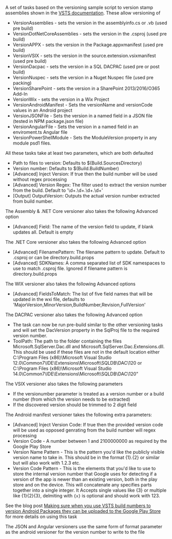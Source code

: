 
A set of tasks based on the versioning sample script to version stamp assemblies shown in the [VSTS documentation](https://msdn.microsoft.com/Library/vs/alm/Build/scripts/index
). These allow versioning of

* VersionAssemblies - sets the version in the assemblyinfo.cs or .vb (used pre build)
* VersionDotNetCoreAssemblies - sets the version in the .csproj (used pre build)
* VersionAPPX - sets the version in the Package.appxmanifest (used pre build)
* VersionVSIX - sets the version in the source.extension.vsixmanifest (used pre build)
* VersionDacpac - sets the version in a SQL DACPAC (used pre or post build)
* VersionNuspec - sets the version in a Nuget Nuspec file (used pre packing)
* VersionSharePoint - sets the version in a SharePoint 2013/2016/O365 Add-In
* VersionWix - sets the version in a Wix Project
* VersionAndroidManifest - Sets the versionName and versionCode values in an Android project
* VersionJSONFile - Sets the version in a named field in a JSON file (tested in NPM package.json file)
* VersionAngularFile - Sets the version in a named field in an enviroment.ts Angular file
* VersionPowerShellModule - Sets the ModuleVersion property in any module psd1 files.

All these tasks take at least two parameters, which are both defaulted

* Path to files to version: Defaults to $(Build.SourcesDirectory)
* Version number: Defaults to $(Build.BuildNumber)
* [Advanced] Inject Version: If true then the build number will be used without regex processing
* [Advanced] Version Regex: The filter used to extract the version number from the build. Default to '\d+\.\d+\.\d+\.\d+'
* [Output] OutputVersion: Outputs the actual version number extracted from build number.

The Assembly & .NET Core versioner also takes the following Advanced option

* [Advanced] Field: The name of the version field to update, if blank updates all. Default is empty

The .NET Core versioner also takes the following Advanced option

* [Advanced] FilenamePattern: The filename pattern to update. Default to .csproj or can be directory.build.props
* [Advanced] SDKNames: A comma separated list of SDK namespaces to use to match .csproj file. Ignored if filename pattern is directory.build.props

The WIX versioner also takes the following Advanced options

* [Advanced] FieldsToMatch: The list of five field names that will be updated in the wxi file, defaults to 'MajorVersion,MinorVersion,BuildNumber,Revision,FullVersion'

The DACPAC versioner also takes the following Advanced option

* The task can now be run pre-build similar to the other versioning tasks and will set the DacVersion property in the SqlProj file to the required version number.
* ToolPath: The path to the folder containing the files Microsoft.SqlServer.Dac.dll and Microsoft.SqlServer.Dac.Extensions.dll. This should be used if these files are not in the default location either C:\Program Files (x86)\Microsoft Visual Studio 12.0\Common7\IDE\Extensions\Microsoft\SQLDB\DAC\120 or C:\Program Files (x86)\Microsoft Visual Studio 14.0\Common7\IDE\Extensions\Microsoft\SQLDB\DAC\120"

The VSIX versioner also takes the following parameters

* If the versionumber parameter is treated as a version number or a build number (from which the version needs to be extracted)
* If the discovered version should be trimmed to 2 digit field

The Android manifest versioner takes the following extra parameters:

* [Advanced] Inject Version Code: If true then the provided version code will be used as opposed genrating from the build number will regex processing
* Version Code - A number between 1 and 2100000000 as required by the Google Play Store
* Version Name Pattern - This is the pattern you'd like the publicly visible version name to take in. This should be in the format {1}.{2} or similar but will also work with 1.2.3 etc.
* Version Code Pattern - This is the elements that you'd like to use to store the internal version number that Google uses for detecting if a version of the app is newer than an existing version, both in the play store and on the device. This will concatenate any specifies parts together into a single integer. It Accepts single values like {3} or multiple like {1}{2}{3}, delmiting with `{x}` is optional and should work with 123.

See the blog post [Making sure when you use VSTS build numbers to version Android Packages they can be uploaded to the Google Play Store](https://blogs.blackmarble.co.uk/rfennell/2018/05/12/making-sure-when-you-use-vsts-build-numbers-to-version-android-packages-they-can-be-uploaded-to-the-google-play-store/) for more details on using this task

The JSON and Angular versioners use the same form of format parameter as the android versioner for the version number to write to the file
